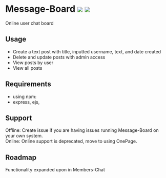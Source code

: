 # Message-Board <img src="https://img.shields.io/badge/build-passing-green"> <img src="https://img.shields.io/badge/status-offline-red">

Online user chat board

## Usage
* Create a text post with title, inputted username, text, and date created
* Delete and update posts with admin access
* View posts by user
* View all posts

## Requirements
* using npm:
* express, ejs, 

## Support
Offline: Create issue if you are having issues running Message-Board on your own system. <br>
Online: Online support is deprecated, move to using OnePage.

## Roadmap
Functionality expanded upon in Members-Chat
